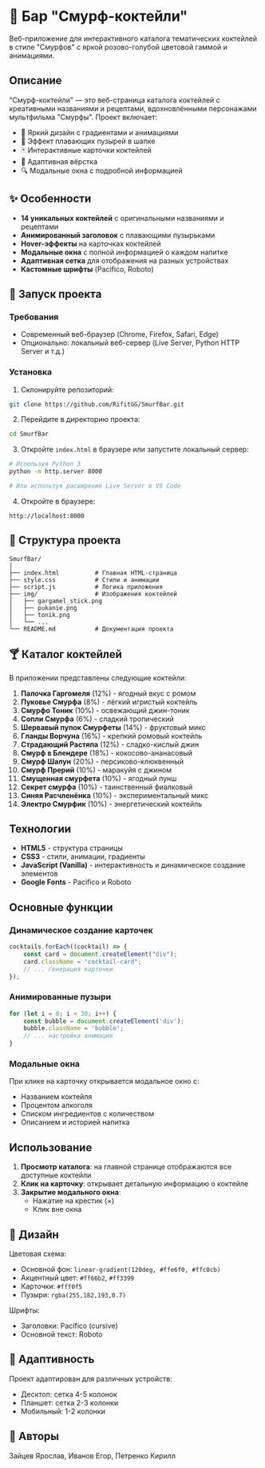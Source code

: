 # 🍹 Бар "Смурф-коктейли"

Веб-приложение для интерактивного каталога тематических коктейлей в стиле "Смурфов" с яркой розово-голубой цветовой гаммой и анимациями.


##  Описание

"Смурф-коктейли" — это веб-страница каталога коктейлей с креативными названиями и рецептами, вдохновлёнными персонажами мультфильма "Смурфы". Проект включает:

- 🎨 Яркий дизайн с градиентами и анимациями
- 💫 Эффект плавающих пузырей в шапке
- 🃏 Интерактивные карточки коктейлей
- 📱 Адаптивная вёрстка
- 🔍 Модальные окна с подробной информацией

## ✨ Особенности

- **14 уникальных коктейлей** с оригинальными названиями и рецептами
- **Анимированный заголовок** с плавающими пузырьками
- **Hover-эффекты** на карточках коктейлей
- **Модальные окна** с полной информацией о каждом напитке
- **Адаптивная сетка** для отображения на разных устройствах
- **Кастомные шрифты** (Pacifico, Roboto)

## 🚀 Запуск проекта

### Требования

- Современный веб-браузер (Chrome, Firefox, Safari, Edge)
- Опционально: локальный веб-сервер (Live Server, Python HTTP Server и т.д.)

### Установка

1. Склонируйте репозиторий:
```bash
git clone https://github.com/RifitGG/SmurfBar.git
```

2. Перейдите в директорию проекта:
```bash
cd SmurfBar
```

3. Откройте `index.html` в браузере или запустите локальный сервер:
```bash
# Используя Python 3
python -m http.server 8000

# Или используя расширение Live Server в VS Code
```

4. Откройте в браузере:
```
http://localhost:8000
```

## 📁 Структура проекта

```
SmurfBar/
│
├── index.html          # Главная HTML-страница
├── style.css           # Стили и анимации
├── script.js           # Логика приложения
├── img/                # Изображения коктейлей
│   ├── gargamel_stick.png
│   ├── pukanie.png
│   ├── tonik.png
│   └── ...
└── README.md           # Документация проекта
```

## 🍸 Каталог коктейлей

В приложении представлены следующие коктейли:

1. **Палочка Гаргомеля** (12%) - ягодный вкус с ромом
2. **Пуковье Смурфа** (8%) - лёгкий игристый коктейль
3. **Смурфо Тоник** (10%) - освежающий джин-тоник
4. **Сопли Смурфа** (6%) - сладкий тропический
5. **Шервавый пупок Смурфеты** (14%) - фруктовый микс
6. **Гланды Ворчуна** (16%) - крепкий ромовый коктейль
7. **Страдающий Растяпа** (12%) - сладко-кислый джин
8. **Смурф в Блендере** (18%) - кокосово-ананасовый
9. **Смурф Шалун** (20%) - персиково-клюквенный
10. **Смурф Прерий** (10%) - маракуйя с джином
11. **Смущенная смурфета** (10%) - ягодный пунш
12. **Секрет смурфа** (10%) - таинственный фиалковый
13. **Синяя Расчленёнка** (10%) - экспериментальный микс
14. **Электро Смурфик** (10%) - энергетический коктейль

##  Технологии

- **HTML5** - структура страницы
- **CSS3** - стили, анимации, градиенты
- **JavaScript (Vanilla)** - интерактивность и динамическое создание элементов
- **Google Fonts** - Pacifico и Roboto

##  Основные функции

### Динамическое создание карточек

```javascript
cocktails.forEach((cocktail) => {
    const card = document.createElement("div");
    card.className = "cocktail-card";
    // ... генерация карточки
});
```

### Анимированные пузыри

```javascript
for (let i = 0; i < 30; i++) {
    const bubble = document.createElement('div');
    bubble.className = 'bubble';
    // ... настройка анимации
}
```

### Модальные окна

При клике на карточку открывается модальное окно с:
- Названием коктейля
- Процентом алкоголя
- Списком ингредиентов с количеством
- Описанием и историей напитка

##  Использование

1. **Просмотр каталога**: на главной странице отображаются все доступные коктейли
2. **Клик на карточку**: открывает детальную информацию о коктейле
3. **Закрытие модального окна**: 
   - Нажатие на крестик (×)
   - Клик вне окна

## 🎨 Дизайн

Цветовая схема:
- Основной фон: `linear-gradient(120deg, #ffe6f0, #ffc0cb)`
- Акцентный цвет: `#ff66b2`, `#ff3399`
- Карточки: `#fff0f5`
- Пузыри: `rgba(255,182,193,0.7)`

Шрифты:
- Заголовки: Pacifico (cursive)
- Основной текст: Roboto

## 📱 Адаптивность

Проект адаптирован для различных устройств:
- Десктоп: сетка 4-5 колонок
- Планшет: сетка 2-3 колонки
- Мобильный: 1-2 колонки


## 👤 Авторы
Зайцев Ярослав, Иванов Егор, Петренко Кирилл



